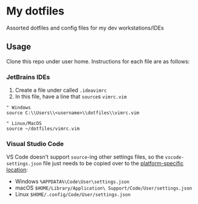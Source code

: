 # My dotfiles
Assorted dotfiles and config files for my dev workstations/IDEs

## Usage

Clone this repo under user home. Instructions for each file are as follows:

### JetBrains IDEs
1. Create a file under <user home> called `.ideavimrc`
2. In this file, have a line that `source`s `vimrc.vim`

```vimscript
" Windows
source C:\\Users\\<username>\\dotfiles\\vimrc.vim

" Linux/MacOS
source ~/dotfiles/vimrc.vim
```

### Visual Studio Code
VS Code doesn't support `source`-ing other settings files, so the `vscode-settings.json` file just needs to be copied over to the [platform-specific location](https://code.visualstudio.com/docs/getstarted/settings#_settings-file-locations):

* Windows `%APPDATA%\Code\User\settings.json`
* macOS `$HOME/Library/Application\ Support/Code/User/settings.json`
* Linux `$HOME/.config/Code/User/settings.json`
